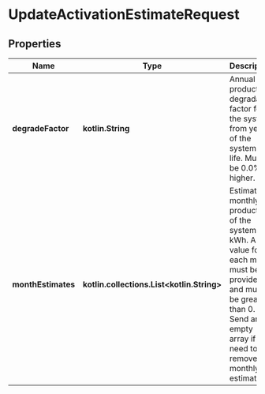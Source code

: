 
# UpdateActivationEstimateRequest

## Properties
Name | Type | Description | Notes
------------ | ------------- | ------------- | -------------
**degradeFactor** | **kotlin.String** | Annual production degradation factor for the system, from year 0 of the system&#39;s life. Must be 0.0% or higher. | 
**monthEstimates** | **kotlin.collections.List&lt;kotlin.String&gt;** | Estimated monthly production of the system, in kWh. A value for each month must be provided, and must be greater than 0. Send an empty array if you need to remove monthly estimates. | 



